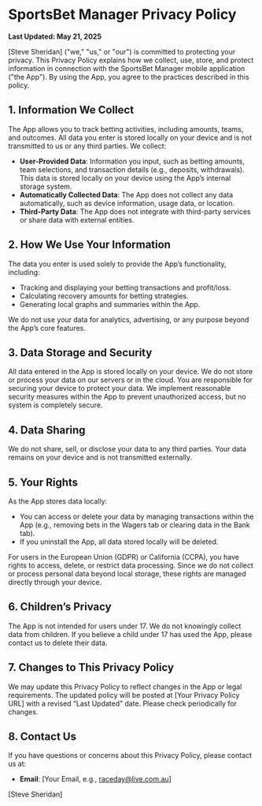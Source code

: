 # SportsBet Manager Privacy Policy

**Last Updated: May 21, 2025**

[Steve Sheridan] ("we," "us," or "our") is committed to protecting your privacy. This Privacy Policy explains how we collect, use, store, and protect information in connection with the SportsBet Manager mobile application ("the App"). By using the App, you agree to the practices described in this policy.

## 1. Information We Collect
The App allows you to track betting activities, including amounts, teams, and outcomes. All data you enter is stored locally on your device and is not transmitted to us or any third parties. We collect:

- **User-Provided Data**: Information you input, such as betting amounts, team selections, and transaction details (e.g., deposits, withdrawals). This data is stored locally on your device using the App’s internal storage system.
- **Automatically Collected Data**: The App does not collect any data automatically, such as device information, usage data, or location.
- **Third-Party Data**: The App does not integrate with third-party services or share data with external entities.

## 2. How We Use Your Information
The data you enter is used solely to provide the App’s functionality, including:
- Tracking and displaying your betting transactions and profit/loss.
- Calculating recovery amounts for betting strategies.
- Generating local graphs and summaries within the App.

We do not use your data for analytics, advertising, or any purpose beyond the App’s core features.

## 3. Data Storage and Security
All data entered in the App is stored locally on your device. We do not store or process your data on our servers or in the cloud. You are responsible for securing your device to protect your data. We implement reasonable security measures within the App to prevent unauthorized access, but no system is completely secure.

## 4. Data Sharing
We do not share, sell, or disclose your data to any third parties. Your data remains on your device and is not transmitted externally.

## 5. Your Rights
As the App stores data locally:
- You can access or delete your data by managing transactions within the App (e.g., removing bets in the Wagers tab or clearing data in the Bank tab).
- If you uninstall the App, all data stored locally will be deleted.

For users in the European Union (GDPR) or California (CCPA), you have rights to access, delete, or restrict data processing. Since we do not collect or process personal data beyond local storage, these rights are managed directly through your device.

## 6. Children’s Privacy
The App is not intended for users under 17. We do not knowingly collect data from children. If you believe a child under 17 has used the App, please contact us to delete their data.

## 7. Changes to This Privacy Policy
We may update this Privacy Policy to reflect changes in the App or legal requirements. The updated policy will be posted at [Your Privacy Policy URL] with a revised “Last Updated” date. Please check periodically for changes.

## 8. Contact Us
If you have questions or concerns about this Privacy Policy, please contact us at:
- **Email**: [Your Email, e.g., raceday@live.com.au]

[Steve Sheridan]  

